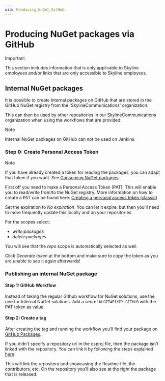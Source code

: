 ```yaml
---
uid: Producing_NuGet_GitHub
---
```


# Producing NuGet packages via GitHub

> [!IMPORTANT]
> This section includes information that is only applicable to Skyline employees and/or links that are only accessible to Skyline employees.

## Internal NuGet packages

It is possible to create internal packages on GitHub that are stored in the GitHub NuGet registry from the 'SkylineCommunications' organization.

This can then be used by other repositories in our SkylineCommunications organization when using the workflows that are provided.

> [!NOTE]
> Internal NuGet packages on GitHub can not be used on Jenkins.

### Step 0: Create Personal Access Token

> [!NOTE]
> If you have already created a token for reading the packages, you can adapt that token if you want.
> See [Consuming NuGet packages](xref:Consuming_NuGet).

First off you need to make a Personal Access Token (PAT). This will enable you to read/write from/to the NuGet registry. More information on how to create a PAT can be found here: [Creating a personal access token (classic)](https://docs.github.com/en/authentication/keeping-your-account-and-data-secure/managing-your-personal-access-tokens#creating-a-personal-access-token-classic)

Set the expiration to *No expiration*. You can let it expire, but then you'll need to more frequently update this locally and on your repositories.

For the scopes select:

- *write:packages*
- *delete:packages*

You will see that the *repo* scope is automatically selected as well.

Click *Generate token* at the bottom and make sure to copy the token as you are unable to see it again afterwards!

### Publishing an internal NuGet package

#### Step 1: GitHub Workflow

Instead of taking the regular Github workflow for NuGet solutions, use the one for Internal NuGet solutions. Add a secret `NUGETAPIKEY_GITHUB` with the PAT token as value.

#### Step 2: Create a tag

After creating the tag and running the workflow you'll find your package on [GitHub Packages](https://github.com/orgs/SkylineCommunications/packages).

If you didn't specify a repository url in the csproj file, then the package isn't linked with the repository. You can link it by following the steps explained [here](https://docs.github.com/en/packages/learn-github-packages/connecting-a-repository-to-a-package#connecting-a-repository-to-an-organization-scoped-package-on-github).

This will link the repository and showcasing the Readme file, the contributors, etc. On the repository you'll also see at the right the package that is released.
